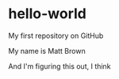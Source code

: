 # hello-world
My first repository on GitHub

My name is Matt Brown

And I'm figuring this out, I think
